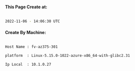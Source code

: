 
   
#### This Page Create at:

```bash

2022-11-06 - 14:06:30 UTC

```

#### Create By Machine:

```bash

Host Name : fv-az375-301

platform  : Linux-5.15.0-1022-azure-x86_64-with-glibc2.31

Ip Local  : 10.1.0.27

```

